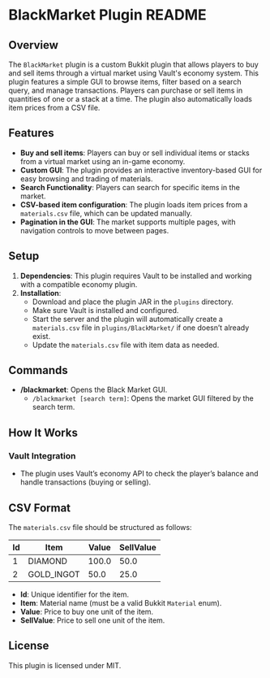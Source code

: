
# BlackMarket Plugin README

## Overview
The `BlackMarket` plugin is a custom Bukkit plugin that allows players to buy and sell items through a virtual market using Vault's economy system. This plugin features a simple GUI to browse items, filter based on a search query, and manage transactions. Players can purchase or sell items in quantities of one or a stack at a time. The plugin also automatically loads item prices from a CSV file.

## Features
- **Buy and sell items**: Players can buy or sell individual items or stacks from a virtual market using an in-game economy.
- **Custom GUI**: The plugin provides an interactive inventory-based GUI for easy browsing and trading of materials.
- **Search Functionality**: Players can search for specific items in the market.
- **CSV-based item configuration**: The plugin loads item prices from a `materials.csv` file, which can be updated manually.
- **Pagination in the GUI**: The market supports multiple pages, with navigation controls to move between pages.

## Setup
1. **Dependencies**: This plugin requires Vault to be installed and working with a compatible economy plugin.
2. **Installation**:
    - Download and place the plugin JAR in the `plugins` directory.
    - Make sure Vault is installed and configured.
    - Start the server and the plugin will automatically create a `materials.csv` file in `plugins/BlackMarket/` if one doesn’t already exist.
    - Update the `materials.csv` file with item data as needed.

## Commands
- **/blackmarket**: Opens the Black Market GUI.
    - `/blackmarket [search term]`: Opens the market GUI filtered by the search term.

## How It Works

### Vault Integration
- The plugin uses Vault’s economy API to check the player’s balance and handle transactions (buying or selling).

## CSV Format
The `materials.csv` file should be structured as follows:

| Id  | Item         | Value  | SellValue |
| --- | ------------ | ------ | --------- |
| 1   | DIAMOND      | 100.0  | 50.0      |
| 2   | GOLD_INGOT   | 50.0   | 25.0      |

- **Id**: Unique identifier for the item.
- **Item**: Material name (must be a valid Bukkit `Material` enum).
- **Value**: Price to buy one unit of the item.
- **SellValue**: Price to sell one unit of the item.

## License
This plugin is licensed under MIT.
